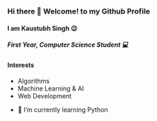 ### Hi there 👋 Welcome! to my Github Profile
#### I am Kaustubh Singh 😉
##### First Year, Computer Science Student 💻

#### Interests
- Algorithms
- Machine Learning & AI
- Web Development

<!--
**kaustubh3000/kaustubh3000** is a ✨ _special_ ✨ repository because its `README.md` (this file) appears on your GitHub profile.-->


- 🌱 I’m currently learning Python

